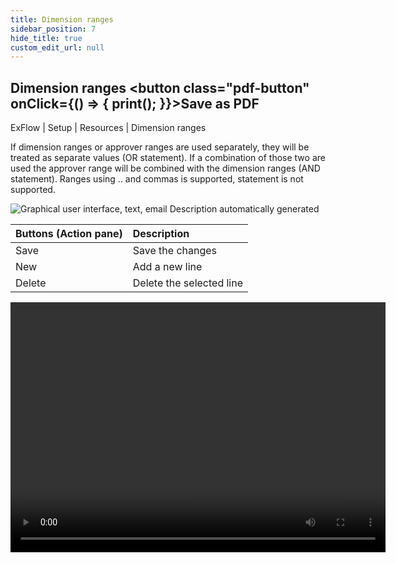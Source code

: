 ```yaml
---
title: Dimension ranges
sidebar_position: 7
hide_title: true
custom_edit_url: null
---
```

## Dimension ranges <button class="pdf-button" onClick={() => { print(); }}>Save as PDF</button>

ExFlow \| Setup \| Resources \| Dimension ranges

If dimension ranges or approver ranges are used separately, they will be treated as separate values (OR statement). If a combination of those two are used the approver range will be combined with the dimension ranges (AND statement). Ranges using .. and commas is supported, statement is not supported.

![Graphical user interface, text, email Description automatically generated](@site/static/img/media/image65.png)

| Buttons (Action pane) | Description|
|:-|:-|
| Save                  | Save the changes         |
| New                   | Add a new line           |
| Delete                | Delete the selected line |

<video src="https://docs.signupsoftware.com/finance-operations/video/dimension_ranges.mp4" width="600" height="400" controls></video>